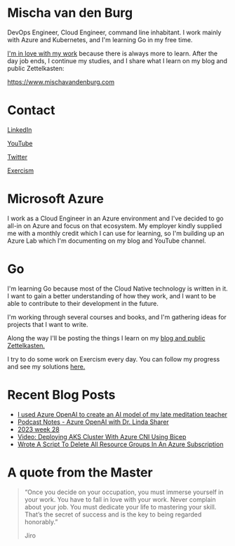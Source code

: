# Mischa van den Burg

DevOps Engineer, Cloud Engineer, command line inhabitant. I work mainly with Azure and Kubernetes, and I'm learning Go in my free time.

[I'm in love with my work](https://mischavandenburg.com/zet/articles/jiro-sushi/) because there is always more to learn. After the day job ends, I continue my studies, and I share what I learn on my blog and public Zettelkasten:

https://www.mischavandenburg.com

# Contact

[LinkedIn](https://www.linkedin.com/in/mischavandenburg)

[YouTube](https://www.youtube.com/@mischavandenburg)

[Twitter](https://twitter.com/mischa_vdburg)

[Exercism](https://exercism.org/profiles/mischavandenburg)

# Microsoft Azure

I work as a Cloud Engineer in an Azure environment and I've decided to go all-in on Azure and focus on that ecosystem. My employer kindly supplied me with a monthly credit which I can use for learning, so I'm building up an Azure Lab which I'm documenting on my blog and YouTube channel.

# Go

I'm learning Go because most of the Cloud Native technology is written in it. I want to gain a better understanding of how they work, and I want to be able to contribute to their development in the future. 

I'm working through several courses and books, and I'm gathering ideas for projects that I want to write.

Along the way I'll be posting the things I learn on my [blog and public Zettelkasten.](https://www.mischavandenburg.com)

I try to do some work on Exercism every day. You can follow my progress and see my solutions [here.](https://exercism.org/profiles/mischavandenburg)

# Recent Blog Posts
<!-- BLOG-POST-LIST:START -->
- [I used Azure OpenAI to create an AI model of my late meditation teacher](https://mischavandenburg.com/zet/video-azure-openai-chah-first-demo/)
- [Podcast Notes - Azure OpenAI with Dr. Linda Sharer](https://mischavandenburg.com/zet/podcast-azure-openai/)
- [2023 week 28](https://mischavandenburg.com/zet/2023-week-28/)
- [Video: Deploying AKS Cluster With Azure CNI Using Bicep](https://mischavandenburg.com/zet/video-deploy-aks-with-azure-cni/)
- [Wrote A Script To Delete All Resource Groups In An Azure Subscription](https://mischavandenburg.com/zet/script-delete-all-resource-groups/)
<!-- BLOG-POST-LIST:END -->

# A quote from the Master

> “Once you decide on your occupation, you must immerse yourself in your work. You have to fall in love with your work. Never complain about your job. You must dedicate your life to mastering your skill. That’s the secret of success and is the key to being regarded honorably.”
>
> Jiro

